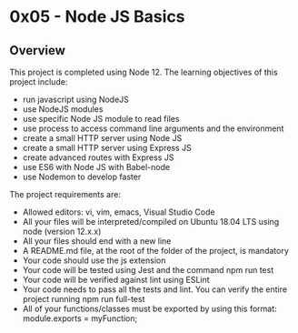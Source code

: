 # 0x05 - Node JS Basics

## Overview
This project is completed using Node 12. The learning objectives of this project include:
 - run javascript using NodeJS
 - use NodeJS modules
 - use specific Node JS module to read files
 - use process to access command line arguments and the environment
 - create a small HTTP server using Node JS
 - create a small HTTP server using Express JS
 - create advanced routes with Express JS
 - use ES6 with Node JS with Babel-node
 - use Nodemon to develop faster

The project requirements are:
 - Allowed editors: vi, vim, emacs, Visual Studio Code
 - All your files will be interpreted/compiled on Ubuntu 18.04 LTS using node (version 12.x.x)
 - All your files should end with a new line
 - A README.md file, at the root of the folder of the project, is mandatory
 - Your code should use the js extension
 - Your code will be tested using Jest and the command npm run test
 - Your code will be verified against lint using ESLint
 - Your code needs to pass all the tests and lint. You can verify the entire project running npm run full-test
 - All of your functions/classes must be exported by using this format: module.exports = myFunction;